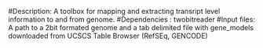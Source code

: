 
#Description: A toolbox for mapping and extracting transript level information to and from genome.
#Dependencies : twobitreader
#Input files: A path to a 2bit formated genome and a tab delimited file with gene_models downloaded from UCSCS Table Browser (RefSEq, GENCODE)

